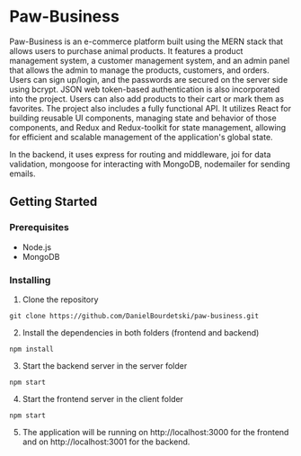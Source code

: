 # Paw-Business

Paw-Business is an e-commerce platform built using the MERN stack that allows users to purchase animal products. It features a product management system, a customer management system, and an admin panel that allows the admin to manage the products, customers, and orders. Users can sign up/login, and the passwords are secured on the server side using bcrypt. JSON web token-based authentication is also incorporated into the project. Users can also add products to their cart or mark them as favorites. The project also includes a fully functional API. It utilizes React for building reusable UI components, managing state and behavior of those components, and Redux and Redux-toolkit for state management, allowing for efficient and scalable management of the application's global state.

In the backend, it uses express for routing and middleware, joi for data validation, mongoose for interacting with MongoDB, nodemailer for sending emails.

## Getting Started

### Prerequisites

- Node.js
- MongoDB

### Installing

1. Clone the repository

`git clone https://github.com/DanielBourdetski/paw-business.git`

2. Install the dependencies in both folders (frontend and backend)

`npm install`

3. Start the backend server in the server folder

`npm start`

4. Start the frontend server in the client folder

`npm start`

5. The application will be running on http://localhost:3000 for the frontend and on http://localhost:3001 for the backend.

